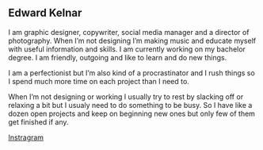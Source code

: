 ## Edward Kelnar ##

I am graphic designer, copywriter, social media manager and a director of photography. When I’m not designing I’m making music and educate myself with useful information and skills. I am currently working on my bachelor degree. I am friendly, outgoing and like to learn and do new things.

I am a perfectionist but I’m also kind of a procrastinator and I rush things so I spend much more time on each project than I need to.

When I’m not designing or working I usually try to rest by slacking off or relaxing a bit but I usualy need to do something to be busy. So I have like a dozen open projects and keep on beginning new ones but only few of them get finished if any.

[Instragram](https://www.instagram.com/mr.he_s_all_that/)
